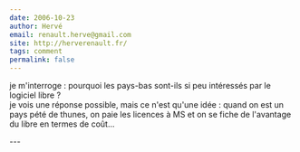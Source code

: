 ```yaml
---
date: 2006-10-23
author: Hervé
email: renault.herve@gmail.com
site: http://herverenault.fr/
tags: comment
permalink: false
---
```


<p>je m'interroge : pourquoi les pays-bas sont-ils si peu intéressés par le logiciel libre ?<br />
je vois une réponse possible, mais ce n'est qu'une idée : quand on est un pays pété de thunes, on paie les licences à MS et on se fiche de l'avantage du libre en termes de coût...<br />
</p>
---
